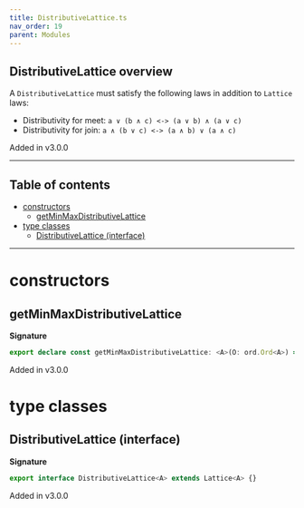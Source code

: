 ```yaml
---
title: DistributiveLattice.ts
nav_order: 19
parent: Modules
---
```


## DistributiveLattice overview

A `DistributiveLattice` must satisfy the following laws in addition to `Lattice` laws:

- Distributivity for meet: `a ∨ (b ∧ c) <-> (a ∨ b) ∧ (a ∨ c)`
- Distributivity for join: `a ∧ (b ∨ c) <-> (a ∧ b) ∨ (a ∧ c)`

Added in v3.0.0

---

<h2 class="text-delta">Table of contents</h2>

- [constructors](#constructors)
  - [getMinMaxDistributiveLattice](#getminmaxdistributivelattice)
- [type classes](#type-classes)
  - [DistributiveLattice (interface)](#distributivelattice-interface)

---

# constructors

## getMinMaxDistributiveLattice

**Signature**

```ts
export declare const getMinMaxDistributiveLattice: <A>(O: ord.Ord<A>) => DistributiveLattice<A>
```

Added in v3.0.0

# type classes

## DistributiveLattice (interface)

**Signature**

```ts
export interface DistributiveLattice<A> extends Lattice<A> {}
```

Added in v3.0.0
